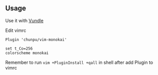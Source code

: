 Usage
---

Use it with [Vundle](http://github.com/gmarik/Vundle.vim)

Edit vimrc

```vim
Plugin 'chunpu/vim-monokai'

set t_Co=256
colorscheme monokai
```

Remember to run `vim +PluginInstall +qall` in shell after add Plugin to vimrc

